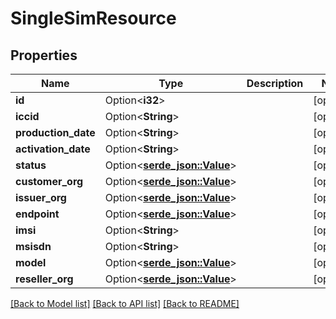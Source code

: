 # SingleSimResource

## Properties

Name | Type | Description | Notes
------------ | ------------- | ------------- | -------------
**id** | Option<**i32**> |  | [optional]
**iccid** | Option<**String**> |  | [optional]
**production_date** | Option<**String**> |  | [optional]
**activation_date** | Option<**String**> |  | [optional]
**status** | Option<[**serde_json::Value**](.md)> |  | [optional]
**customer_org** | Option<[**serde_json::Value**](.md)> |  | [optional]
**issuer_org** | Option<[**serde_json::Value**](.md)> |  | [optional]
**endpoint** | Option<[**serde_json::Value**](.md)> |  | [optional]
**imsi** | Option<**String**> |  | [optional]
**msisdn** | Option<**String**> |  | [optional]
**model** | Option<[**serde_json::Value**](.md)> |  | [optional]
**reseller_org** | Option<[**serde_json::Value**](.md)> |  | [optional]

[[Back to Model list]](../README.md#documentation-for-models) [[Back to API list]](../README.md#documentation-for-api-endpoints) [[Back to README]](../README.md)


